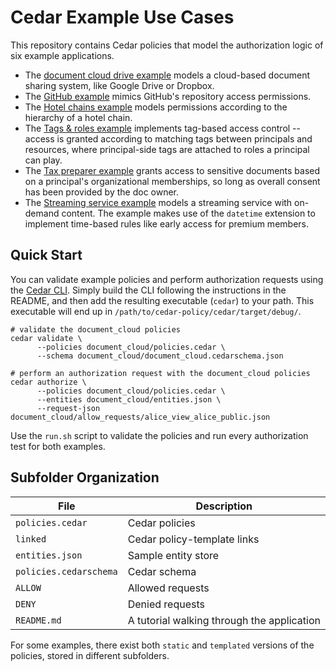 # Cedar Example Use Cases

This repository contains Cedar policies that model the authorization logic of six example applications.
* The [document cloud drive example](./document_cloud) models a cloud-based document sharing system, like Google Drive or Dropbox. 
* The [GitHub example](./github_example) mimics GitHub's repository access permissions.
* The [Hotel chains example](./hotel_chains) models permissions according to the hierarchy of a hotel chain.
* The [Tags & roles example](./tags_n_roles) implements tag-based access control -- access is granted according to matching tags between principals and resources, where principal-side tags are attached to roles a principal can play.
* The [Tax preparer example](./tax_preprarer) grants access to sensitive documents based on a principal's organizational memberships, so long as overall consent has been provided by the doc owner.
* The [Streaming service example](./streaming_service/) models a streaming service with on-demand content. The example makes use of the `datetime` extension to implement time-based rules like early access for premium members.

## Quick Start

You can validate example policies and perform authorization requests using the [Cedar CLI](https://github.com/cedar-policy/cedar/tree/main/cedar-policy-cli).
Simply build the CLI following the instructions in the README, and then add the resulting executable (`cedar`) to your path.
This executable will end up in `/path/to/cedar-policy/cedar/target/debug/`.

```shell
# validate the document_cloud policies
cedar validate \
      --policies document_cloud/policies.cedar \
      --schema document_cloud/document_cloud.cedarschema.json

# perform an authorization request with the document_cloud policies
cedar authorize \
      --policies document_cloud/policies.cedar \
      --entities document_cloud/entities.json \
      --request-json document_cloud/allow_requests/alice_view_alice_public.json
```

Use the `run.sh` script to validate the policies and run every authorization test for both examples.

## Subfolder Organization

| File  | Description |
| ------------- | ------------- |
| `policies.cedar`  | Cedar policies  |
| `linked`  | Cedar policy-template links  |
| `entities.json`  | Sample entity store  |
| `policies.cedarschema` | Cedar schema |
| `ALLOW` | Allowed requests |
| `DENY` | Denied requests |
| `README.md` | A tutorial walking through the application |

For some examples, there exist both `static` and `templated` versions of the policies, stored in different subfolders.